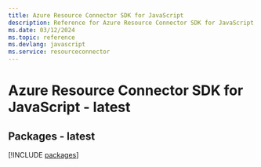 ```yaml
---
title: Azure Resource Connector SDK for JavaScript
description: Reference for Azure Resource Connector SDK for JavaScript
ms.date: 03/12/2024
ms.topic: reference
ms.devlang: javascript
ms.service: resourceconnector
---
```

# Azure Resource Connector SDK for JavaScript - latest
## Packages - latest
[!INCLUDE [packages](resource-connector-index.md)]